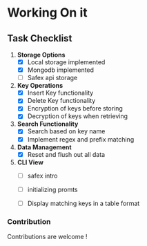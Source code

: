 
# Working On it 


## Task Checklist

1. **Storage Options**
    - [x] Local storage implemented
    - [x] Mongodb implemented 
    - [ ] Safex api storage

2. **Key Operations**
    - [x] Insert Key functionality
    - [x] Delete Key functionality
    - [x] Encryption of keys before storing
    - [x] Decryption of keys when retrieving

3. **Search Functionality**
    - [x] Search based on key name
    - [x] Implement regex and prefix matching

4. **Data Management**
    - [x] Reset and flush out all data 

5. **CLI View**
    - [ ] safex intro
    - [ ] initializing promts
    - [ ] Display matching keys in a table format


### Contribution
 Contributions are welcome !


